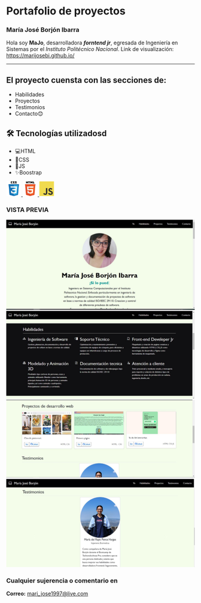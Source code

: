 # Portafolio de proyectos

### María José Borjón Ibarra


Hola soy **MaJo**, desarrolladora ***forntend jr***, egresada de Ingeniería en Sistemas por el *Instituto Politécnico Nacional*.
Link de visualización: https://marijosebi.github.io/

____

## El proyecto cuensta con las secciones de:

- Habilidades
- Proyectos
- Testimonios
- Contacto😊
<!-- Pata los emojis es win + punto  -->

## 🛠 Tecnologías utilizadosd
- 💻HTML
- 🎨CSS
- 📐JS
- ✨Boostrap

<!-- Como puedes ver a continuacion tambien se puede agregar codigo html -->

<a href="https://www.w3schools.com/css/" target="_blank"> <img src="https://raw.githubusercontent.com/devicons/devicon/master/icons/css3/css3-original-wordmark.svg" alt="css3" width="40" height="40"/> </a>
    <a href="https://www.w3.org/html/" target="_blank"> <img src="https://raw.githubusercontent.com/devicons/devicon/master/icons/html5/html5-original-wordmark.svg" alt="html5" width="40" height="40"/> </a>
    <a href="https://developer.mozilla.org/en-US/docs/Web/JavaScript" target="_blank"> <img src="https://raw.githubusercontent.com/devicons/devicon/master/icons/javascript/javascript-original.svg" alt="javascript" width="40" height="40"/> </a>

### VISTA PREVIA
<!-- En esata parte debemos de poner las capturas del proyecto ya concluido -->
![Proyecto](assets/capturaP1.JPG)
![Proyecto](assets/capturaP2.JPG)
![Proyecto](assets/capturaP3.JPG)
![Proyecto](assets/capturaP4.JPG)

<!-- Escribir mensje de despediada -->


<!-- En el readme es takmbien posible agregar algunos botones  -->

### Cualquier sujerencia o comentario en 
**Correo:** 
[mari_jose1997@live.com](mailto:mari_jose1997@live.com)






<!--  -->



